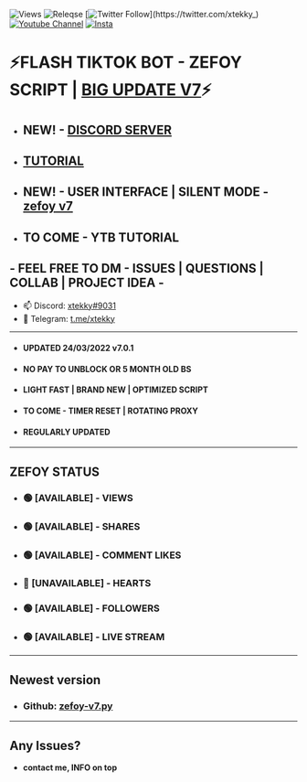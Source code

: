 ![Views](https://img.shields.io/github/commit-activity/y/xtekky/zefoy)
![Releqse](https://img.shields.io/github/v/release/xtekky/zefoy?include_prereleases)
[![Twitter Follow](https://img.shields.io/twitter/follow/_R1bang_.svg?style=social&label=xtekky_)](https://twitter.com/xtekky_) 
[![Youtube Channel](https://img.shields.io/youtube/channel/subscribers/UCVCxigi4I9fTuIxTlM9amtA?style=social)](https://www.youtube.com/channel/UC6JZx44gSD6-X_8xZoTMXUg)
[![Insta](https://img.shields.io/twitter/follow/lol_kris?label=Instagram&logo=instagram&logoColor=red&style=social)](https://instagram.com/xtekky)
# ⚡FLASH TIKTOK BOT - ZEFOY SCRIPT | [BIG UPDATE V7](https://github.com/xtekky/zefoy/tree/main/bots)⚡
- ## NEW! - [DISCORD SERVER](https://discord.gg/m6wdhpMV5A)
- ## [TUTORIAL](https://github.com/xtekky/zefoy/blob/main/TUTORIAL.md)
- ## NEW! -  USER INTERFACE | SILENT MODE - [zefoy v7](https://github.com/xtekky/zefoy/tree/main/bots/zefoy-v7.py)
- ## TO COME - YTB TUTORIAL
## - FEEL FREE TO DM - ISSUES | QUESTIONS | COLLAB | PROJECT IDEA -
- 📫 Discord: [xtekky#9031](https://discord.gg/)
- 📲 Telegram: [t.me/xtekky](https://t.me/xtekky)
----
- #### UPDATED 24/03/2022 v7.0.1
- #### NO PAY TO UNBLOCK OR 5 MONTH OLD BS
- #### LIGHT FAST | BRAND NEW | OPTIMIZED SCRIPT
- #### TO COME -  TIMER RESET | ROTATING PROXY
- #### REGULARLY UPDATED
----
## ZEFOY STATUS
- ### 🟢 [AVAILABLE]  - VIEWS           
- ### 🟢 [AVAILABLE] - SHARES         
- ### 🟢 [AVAILABLE] - COMMENT LIKES  
- ### 🔴 [UNAVAILABLE] - HEARTS         
- ### 🟢 [AVAILABLE] - FOLLOWERS       
- ### 🟢 [AVAILABLE] - LIVE STREAM     

----
## Newest version
- ### Github: [zefoy-v7.py](https://github.com/xtekky/zefoy/blob/main/bots/zefoy-v7.py)
_______
## Any Issues?
- **contact me, INFO on top**

